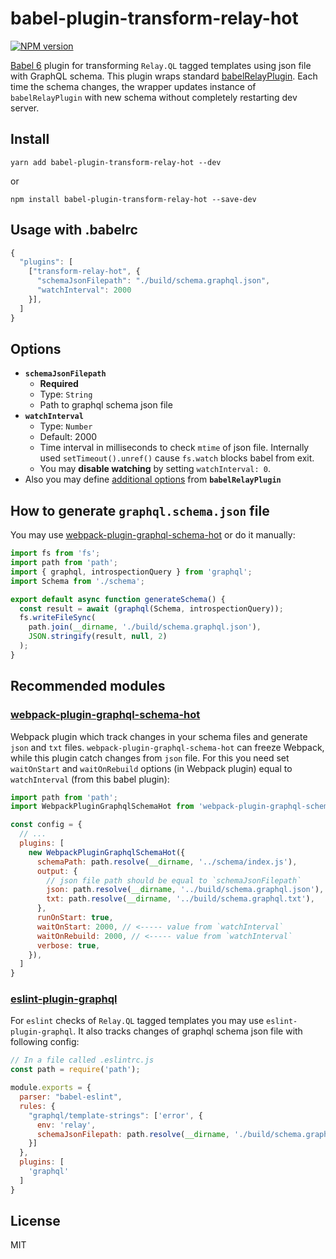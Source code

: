 # babel-plugin-transform-relay-hot

[![NPM version](https://img.shields.io/npm/v/babel-plugin-transform-relay-hot.svg)](https://www.npmjs.com/package/babel-plugin-transform-relay-hot)

[Babel 6](https://github.com/babel/babel) plugin for transforming `Relay.QL` tagged templates using json file with GraphQL schema. This plugin wraps standard [babelRelayPlugin](https://github.com/facebook/relay/tree/master/scripts/babel-relay-plugin). Each time the schema changes, the wrapper updates instance of `babelRelayPlugin` with new schema without completely restarting dev server.

## Install

```
yarn add babel-plugin-transform-relay-hot --dev
```
or
```
npm install babel-plugin-transform-relay-hot --save-dev
```

## Usage with .babelrc

```js
{
  "plugins": [
    ["transform-relay-hot", {
      "schemaJsonFilepath": "./build/schema.graphql.json",
      "watchInterval": 2000
    }],
  ]
}
```

## Options

- **`schemaJsonFilepath`**
  - **Required**
  - Type: `String`
  - Path to graphql schema json file
- **`watchInterval`**
  - Type: `Number`
  - Default: 2000
  - Time interval in milliseconds to check `mtime` of json file. Internally used `setTimeout().unref()` cause `fs.watch` blocks babel from exit.
  - You may **disable watching** by setting `watchInterval: 0`.
- Also you may define [additional options](https://facebook.github.io/relay/docs/guides-babel-plugin.html#additional-options) from **`babelRelayPlugin`**


## How to generate `graphql.schema.json` file
You may use [webpack-plugin-graphql-schema-hot](https://github.com/nodkz/webpack-plugin-graphql-schema-hot) or do it manually:
```js
import fs from 'fs';
import path from 'path';
import { graphql, introspectionQuery } from 'graphql';
import Schema from './schema';

export default async function generateSchema() {
  const result = await (graphql(Schema, introspectionQuery));
  fs.writeFileSync(
    path.join(__dirname, './build/schema.graphql.json'),
    JSON.stringify(result, null, 2)
  );
}
```

## Recommended modules

### [webpack-plugin-graphql-schema-hot](https://github.com/nodkz/webpack-plugin-graphql-schema-hot)

Webpack plugin which track changes in your schema files and generate `json` and `txt` files. `webpack-plugin-graphql-schema-hot` can freeze Webpack, while this plugin catch changes from `json` file. For this you need set `waitOnStart` and `waitOnRebuild` options (in Webpack plugin) equal to `watchInterval` (from this babel plugin):
```js
import path from 'path';
import WebpackPluginGraphqlSchemaHot from 'webpack-plugin-graphql-schema-hot';

const config = {
  // ...
  plugins: [
    new WebpackPluginGraphqlSchemaHot({
      schemaPath: path.resolve(__dirname, '../schema/index.js'),
      output: {
        // json file path should be equal to `schemaJsonFilepath`
        json: path.resolve(__dirname, '../build/schema.graphql.json'),
        txt: path.resolve(__dirname, '../build/schema.graphql.txt'),
      },
      runOnStart: true,
      waitOnStart: 2000, // <----- value from `watchInterval`
      waitOnRebuild: 2000, // <----- value from `watchInterval`
      verbose: true,
    }),
  ]
}
```

### [eslint-plugin-graphql](https://github.com/apollostack/eslint-plugin-graphql)

For `eslint` checks of `Relay.QL` tagged templates you may use `eslint-plugin-graphql`. It also tracks changes of graphql schema json file with following config:
```js
// In a file called .eslintrc.js
const path = require('path');

module.exports = {
  parser: "babel-eslint",
  rules: {
    "graphql/template-strings": ['error', {
      env: 'relay',
      schemaJsonFilepath: path.resolve(__dirname, './build/schema.graphql.json'),
    }]
  },
  plugins: [
    'graphql'
  ]
}
```

## License

MIT
